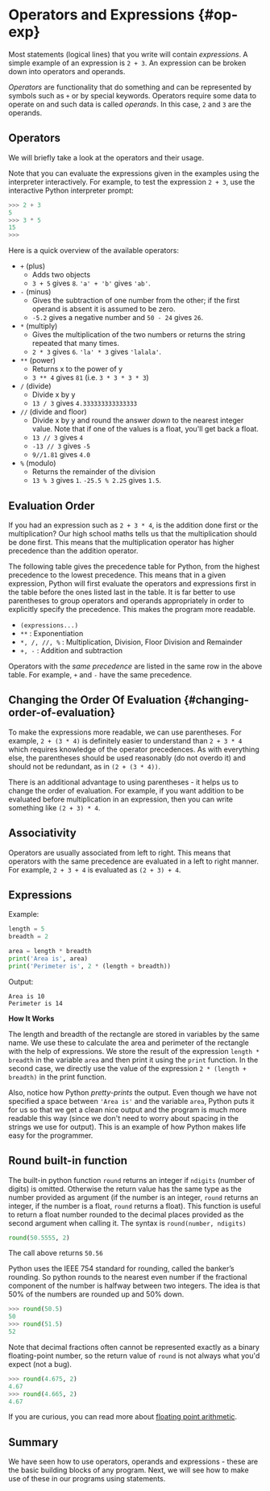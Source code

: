 # Operators and Expressions {#op-exp}

Most statements (logical lines) that you write will contain *expressions*. A simple example of an expression is `2 + 3`. An expression can be broken down into operators and operands.

*Operators* are functionality that do something and can be represented by symbols such as `+` or by special keywords. Operators require some data to operate on and such data is called *operands*. In this case, `2` and `3` are the operands.

## Operators

We will briefly take a look at the operators and their usage.

Note that you can evaluate the expressions given in the examples using the interpreter interactively. For example, to test the expression `2 + 3`, use the interactive Python interpreter prompt:

``` python
>>> 2 + 3
5
>>> 3 * 5
15
>>>
```

Here is a quick overview of the available operators:

-   `+` (plus)
    -   Adds two objects
    -   `3 + 5` gives `8`. `'a' + 'b'` gives `'ab'`.
-   `-` (minus)
    -   Gives the subtraction of one number from the other; if the first operand is absent it is assumed to be zero.
    -   `-5.2` gives a negative number and `50 - 24` gives `26`.
-   `*` (multiply)
    -   Gives the multiplication of the two numbers or returns the string repeated that many times.
    -   `2 * 3` gives `6`. `'la' * 3` gives `'lalala'`.
-   `**` (power)
    -   Returns x to the power of y
    -   `3 ** 4` gives `81` (i.e. `3 * 3 * 3 * 3`)
-   `/` (divide)
    -   Divide x by y
    -   `13 / 3` gives `4.333333333333333`
-   `//` (divide and floor)
    -   Divide x by y and round the answer *down* to the nearest integer value. Note that if one of the values is a float, you'll get back a float.
    -   `13 // 3` gives `4`
    -   `-13 // 3` gives `-5`
    -   `9//1.81` gives `4.0`
-   `%` (modulo)
    -   Returns the remainder of the division
    -   `13 % 3` gives `1`. `-25.5 % 2.25` gives `1.5`.

## Evaluation Order

If you had an expression such as `2 + 3 * 4`, is the addition done first or the multiplication? Our high school maths tells us that the multiplication should be done first. This means that the multiplication operator has higher precedence than the addition operator.

The following table gives the precedence table for Python, from the highest precedence to the lowest precedence. This means that in a given expression, Python will first evaluate the operators and expressions first in the table before the ones listed last in the table. It is far better to use parentheses to group operators and operands appropriately in order to explicitly specify the precedence. This makes the program more readable.

-   `(expressions...)`
-   `**` : Exponentiation
-   `*, /, //, %` : Multiplication, Division, Floor Division and Remainder
-   `+, -` : Addition and subtraction

Operators with the *same precedence* are listed in the same row in the above table. For example, `+` and `-` have the same precedence.

## Changing the Order Of Evaluation {#changing-order-of-evaluation}

To make the expressions more readable, we can use parentheses. For example, `2 + (3 * 4)` is definitely easier to understand than `2 + 3 * 4` which requires knowledge of the operator precedences. As with everything else, the parentheses should be used reasonably (do not overdo it) and should not be redundant, as in `(2 + (3 * 4))`.

There is an additional advantage to using parentheses - it helps us to change the order of evaluation. For example, if you want addition to be evaluated before multiplication in an expression, then you can write something like `(2 + 3) * 4`.

## Associativity

Operators are usually associated from left to right. This means that operators with the same precedence are evaluated in a left to right manner. For example, `2 + 3 + 4` is evaluated as `(2 + 3) + 4`.

## Expressions

Example:

``` python
length = 5
breadth = 2

area = length * breadth
print('Area is', area)
print('Perimeter is', 2 * (length + breadth))
```

Output:

```         
Area is 10
Perimeter is 14
```

**How It Works**

The length and breadth of the rectangle are stored in variables by the same name. We use these to calculate the area and perimeter of the rectangle with the help of expressions. We store the result of the expression `length * breadth` in the variable `area` and then print it using the `print` function. In the second case, we directly use the value of the expression `2 * (length + breadth)` in the print function.

Also, notice how Python *pretty-prints* the output. Even though we have not specified a space between `'Area is'` and the variable `area`, Python puts it for us so that we get a clean nice output and the program is much more readable this way (since we don't need to worry about spacing in the strings we use for output). This is an example of how Python makes life easy for the programmer.

## Round built-in function

The built-in python function `round` returns an integer if `ndigits` (number of digits) is omitted. Otherwise the return value has the same type as the number provided as argument (if the number is an integer, `round` returns an integer, if the number is a float, `round` returns a float). This function is useful to return a float number rounded to the decimal places provided as the second argument when calling it. The syntax is `round(number, ndigits)`

``` python
round(50.5555, 2)
```

The call above returns `50.56`

Python uses the IEEE 754 standard for rounding, called the banker’s rounding. So python rounds to the nearest even number if the fractional component of the number is halfway between two integers. The idea is that 50% of the numbers are rounded up and 50% down. 


``` python
>>> round(50.5)
50
>>> round(51.5)
52
```

Note that decimal fractions often cannot be represented exactly as a binary floating-point number, so the return value of `round` is not always what you'd expect (not a bug).

``` python
>>> round(4.675, 2)
4.67
>>> round(4.665, 2)
4.67
```

If you are curious, you can read more about [floating point arithmetic](https://docs.python.org/3/tutorial/floatingpoint.html).

## Summary

We have seen how to use operators, operands and expressions - these are the basic building blocks of any program. Next, we will see how to make use of these in our programs using statements.
